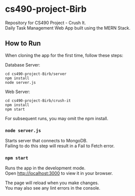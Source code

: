 # cs490-project-Birb
Repository for CS490 Project - Crush It. \
Daily Task Management Web App built using the MERN Stack.



## How to Run

When cloning the app for the first time, follow these steps:

Database Server:
```
cd cs490-project-Birb/server
npm install
node server.js
```

Web Server:
```
cd cs490-project-Birb/crush-it
npm install
npm start
```

For subsequent runs, you may omit the npm install.


### `node server.js`

Starts server that connects to MongoDB. \
Failing to do this step will result in a Fail to Fetch error. 

### `npm start`

Runs the app in the development mode.\
Open [http://localhost:3000](http://localhost:3000) to view it in your browser.

The page will reload when you make changes.\
You may also see any lint errors in the console.
